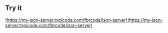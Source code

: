 ## Try it

[https://my-json-server.typicode.com/fbrcode/json-server](https://my-json-server.typicode.com/fbrcode/json-server)

